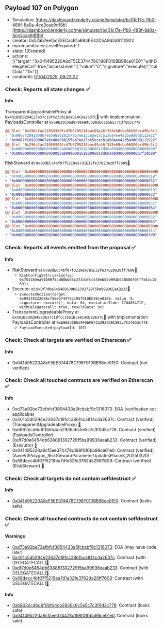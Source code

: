 ## Payload 107 on Polygon

- Simulation: [https://dashboard.tenderly.co/me/simulator/bc01c17e-1fb0-488f-8a0a-4ce3cae9df8b](https://dashboard.tenderly.co/me/simulator/bc01c17e-1fb0-488f-8a0a-4ce3cae9df8b)
- creator: 0x57ab7ee15cE5ECacB1aB84EE42D5A9d0d8112922
- maximumAccessLevelRequired: 1
- state: 1(Created)
- actions: [{"target":"0x041495220A8cF5EE374478C198F010BB98ce01E0","withDelegateCall":true,"accessLevel":1,"value":"0","signature":"execute()","callData":"0x"}]
- createdAt: [01/04/2025, 09:23:22](https://polygonscan.com/tx/0xb410fb53f5e603ef5a3c7c99e728a4bfc2c00547b5fd45b18da83b172fb79b7b)

### Check: Reports all state changes :white_check_mark:

#### Info


TransparentUpgradeableProxy at `0x401B5D0294E23637c18fcc38b1Bca814CDa2637C`[:ghost:](https://github.com/bgd-labs/aave-address-book "GovernanceV3Polygon.PAYLOADS_CONTROLLER") with implementation PayloadsController at `0xb962dCD6d9F0bFB4Cb2936C6C5E5c7C3f0D3c778`
```diff
@@ Slot `0x296cfac21069339fcd7b6795214eac09a46f358e68cba56520ec496c3c1f4ad5` @@
- "0x0067f289200067ebb08a020157ab7ee15ce5ecacb1ab84ee42d5a9d0d8112922"
+ "0x0067f289200067ebb08a030157ab7ee15ce5ecacb1ab84ee42d5a9d0d8112922"
@@ Slot `0x296cfac21069339fcd7b6795214eac09a46f358e68cba56520ec496c3c1f4ad6` @@
- "0x000000000000000000093a800000015180006819d50a00000000000000000000"
+ "0x000000000000000000093a800000015180006819d50a00000000000067f3db98"
```

RiskSteward at `0x88dECc4bf07f5219ea7D1E32fe3762DA28ff7609`[:ghost:](https://github.com/bgd-labs/aave-address-book "AaveV3Polygon.RISK_STEWARD")
```diff
@@ Slot `0x0000000000000000000000000000000000000000000000000000000000000002` @@
- "0x0000000000000000000000000000000000000000000000000000000000000019"
+ "0x0000000000000000000000000000000000000000000000000000000000000032"
@@ Slot `0x0000000000000000000000000000000000000000000000000000000000000004` @@
- "0x0000000000000000000000000000000000000000000000000000000000000019"
+ "0x0000000000000000000000000000000000000000000000000000000000000032"
@@ Slot `0x000000000000000000000000000000000000000000000000000000000000000e` @@
- "0x0000000000000000000000000000000000000000000000000000000000000032"
+ "0x0000000000000000000000000000000000000000000000000000000000000064"
@@ Slot `0x0000000000000000000000000000000000000000000000000000000000000010` @@
- "0x0000000000000000000000000000000000000000000000000000000000000032"
+ "0x0000000000000000000000000000000000000000000000000000000000000064"
@@ Slot `0x0000000000000000000000000000000000000000000000000000000000000012` @@
- "0x00000000000000000000000000000000000000000000000000000000000001f4"
+ "0x00000000000000000000000000000000000000000000000000000000000007d0"
```


### Check: Reports all events emitted from the proposal :white_check_mark:

#### Info

- RiskSteward at `0x88dECc4bf07f5219ea7D1E32fe3762DA28ff7609`[:ghost:](https://github.com/bgd-labs/aave-address-book "AaveV3Polygon.RISK_STEWARD")
  - `RiskConfigSet(riskConfig: 0x754380ea9169975cd00bb65c2f3dbfcc649eb55e993b630580f0ff7563c15691)`
- Executor at `0xDf7d0e6454DB638881302729F5ba99936EaAB233`[:ghost:](https://github.com/bgd-labs/aave-address-book "AaveV2Polygon.POOL_ADMIN, AaveV3Polygon.ACL_ADMIN, GovernanceV3Polygon.EXECUTOR_LVL_1")
  - `ExecutedAction(target: 0x041495220a8cf5ee374478c198f010bb98ce01e0, value: 0, signature: execute(), data: 0x, executionTime: 1744034712, withDelegatecall: true, resultData: 0x)`
- TransparentUpgradeableProxy at `0x401B5D0294E23637c18fcc38b1Bca814CDa2637C`[:ghost:](https://github.com/bgd-labs/aave-address-book "GovernanceV3Polygon.PAYLOADS_CONTROLLER") with implementation PayloadsController at `0xb962dCD6d9F0bFB4Cb2936C6C5E5c7C3f0D3c778`
  - `PayloadExecuted(payloadId: 107)`

### Check: Check all targets are verified on Etherscan :white_check_mark:

#### Info

- 0x041495220A8cF5EE374478C198F010BB98ce01E0: Contract (not verified) 

### Check: Check all touched contracts are verified on Etherscan :white_check_mark:

#### Info

- 0xd73a92be73efbfcf3854433a5fcbabf9c1316073: EOA (verification not applicable)
- 0x401b5d0294e23637c18fcc38b1bca814cda2637c: Contract (verified) (TransparentUpgradeableProxy) [:ghost:](https://github.com/bgd-labs/aave-address-book "GovernanceV3Polygon.PAYLOADS_CONTROLLER")
- 0xb962dcd6d9f0bfb4cb2936c6c5e5c7c3f0d3c778: Contract (verified) (PayloadsController) 
- 0xdf7d0e6454db638881302729f5ba99936eaab233: Contract (verified) (Executor) [:ghost:](https://github.com/bgd-labs/aave-address-book "AaveV2Polygon.POOL_ADMIN, AaveV3Polygon.ACL_ADMIN, GovernanceV3Polygon.EXECUTOR_LVL_1")
- 0x041495220a8cf5ee374478c198f010bb98ce01e0: Contract (verified) (AaveV3Polygon_RiskStewardParameterUpdatesPhase3_20250320) 
- 0x88decc4bf07f5219ea7d1e32fe3762da28ff7609: Contract (verified) (RiskSteward) [:ghost:](https://github.com/bgd-labs/aave-address-book "AaveV3Polygon.RISK_STEWARD")

### Check: Check all targets do not contain selfdestruct :white_check_mark:

#### Info

- [0x041495220A8cF5EE374478C198F010BB98ce01E0](https://polygonscan.com/address/0x041495220A8cF5EE374478C198F010BB98ce01E0): Contract (looks safe)

### Check: Check all touched contracts do not contain selfdestruct :white_check_mark:

#### Warnings

- [0xd73a92be73efbfcf3854433a5fcbabf9c1316073](https://polygonscan.com/address/0xd73a92be73efbfcf3854433a5fcbabf9c1316073): EOA (may have code later)
- [0x401b5d0294e23637c18fcc38b1bca814cda2637c](https://polygonscan.com/address/0x401b5d0294e23637c18fcc38b1bca814cda2637c): Contract (with DELEGATECALL)[:ghost:](https://github.com/bgd-labs/aave-address-book "GovernanceV3Polygon.PAYLOADS_CONTROLLER")
- [0xdf7d0e6454db638881302729f5ba99936eaab233](https://polygonscan.com/address/0xdf7d0e6454db638881302729f5ba99936eaab233): Contract (with DELEGATECALL)[:ghost:](https://github.com/bgd-labs/aave-address-book "AaveV2Polygon.POOL_ADMIN, AaveV3Polygon.ACL_ADMIN, GovernanceV3Polygon.EXECUTOR_LVL_1")
- [0x88decc4bf07f5219ea7d1e32fe3762da28ff7609](https://polygonscan.com/address/0x88decc4bf07f5219ea7d1e32fe3762da28ff7609): Contract (with DELEGATECALL)[:ghost:](https://github.com/bgd-labs/aave-address-book "AaveV3Polygon.RISK_STEWARD")

#### Info

- [0xb962dcd6d9f0bfb4cb2936c6c5e5c7c3f0d3c778](https://polygonscan.com/address/0xb962dcd6d9f0bfb4cb2936c6c5e5c7c3f0d3c778): Contract (looks safe)
- [0x041495220a8cf5ee374478c198f010bb98ce01e0](https://polygonscan.com/address/0x041495220a8cf5ee374478c198f010bb98ce01e0): Contract (looks safe)

